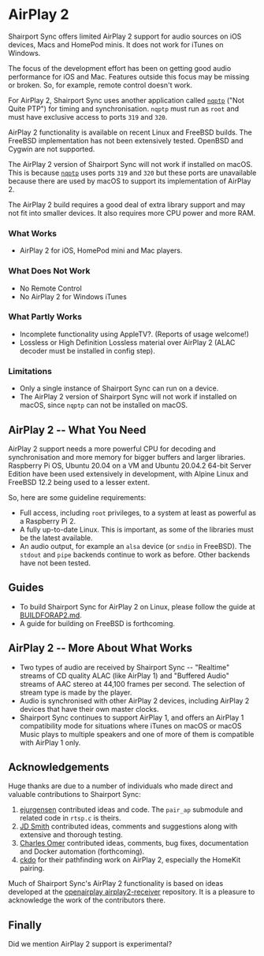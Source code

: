 AirPlay 2
===

Shairport Sync offers limited AirPlay 2 support for audio sources on iOS devices, Macs and HomePod minis. It does not work for iTunes on Windows. 

The focus of the development effort has been on getting good audio performance for iOS and Mac. Features outside this focus may be missing or broken. So, for example, remote control doesn't work.

For AirPlay 2, Shairport Sync uses another application called [`nqptp`](https://github.com/mikebrady/nqptp) ("Not Quite PTP") for timing and synchronisation. `nqptp` must run as `root` and must have exclusive access to ports `319` and `320`.

AirPlay 2 functionality is available on recent Linux and FreeBSD builds. The FreeBSD implementation has not been extensively tested. OpenBSD and Cygwin are not supported.

The AirPlay 2 version of Shairport Sync will not work if installed on macOS. This is because [`nqptp`](https://github.com/mikebrady/nqptp) uses ports `319` and `320` but these ports are unavailable because there are used by macOS to support its implementation of AirPlay 2.

The AirPlay 2 build requires a good deal of extra library support and may not fit into smaller devices. It also requires more CPU power and more RAM.

### What Works
- AirPlay 2 for iOS, HomePod mini and Mac players.

### What Does Not Work
- No Remote Control
- No AirPlay 2 for Windows iTunes

### What Partly Works
- Incomplete functionality using AppleTV?. (Reports of usage welcome!)
- Lossless or High Definition Lossless material over AirPlay 2 (ALAC decoder must be installed in config step). 

### Limitations
- Only a single instance of Shairport Sync can run on a device.
- The AirPlay 2 version of Shairport Sync will not work if installed on macOS, since `nqptp` can not be installed on macOS.

AirPlay 2 -- What You Need
---
AirPlay 2 support needs a more powerful CPU for decoding and synchronisation and more memory for bigger buffers and larger libraries. Raspberry Pi OS, Ubuntu 20.04 on a VM and Ubuntu 20.04.2 64-bit Server Edition have been used extensively in development, with Alpine Linux and FreeBSD 12.2 being used to a lesser extent.

So, here are some guideline requirements: 
* Full access, including `root` privileges, to a system at least as powerful as a Raspberry Pi 2.
* A fully up-to-date Linux. This is important, as some of the libraries must be the latest available.
* An audio output, for example an `alsa` device (or `sndio` in FreeBSD). The `stdout` and `pipe` backends continue to work as before. Other backends have not been tested.

Guides
---
* To build Shairport Sync for AirPlay 2 on Linux, please follow the guide at [BUILDFORAP2.md](https://github.com/mikebrady/shairport-sync/blob/development/BUILDFORAP2.md).
* A guide for building on FreeBSD is forthcoming.

AirPlay 2 -- More About What Works
---
* Two types of audio are received by Shairport Sync -- "Realtime" streams of CD quality ALAC (like AirPlay 1) and "Buffered Audio" streams of AAC stereo at 44,100 frames per second. The selection of stream type is made by the player.
* Audio is synchronised with other AirPlay 2 devices, including AirPlay 2 devices that have their own master clocks.
* Shairport Sync continues to support AirPlay 1, and offers an AirPlay 1 compatibility mode for situations where iTunes on macOS or macOS Music plays to multiple speakers and one of more of them is compatible with AirPlay 1 only.

Acknowledgements
----
Huge thanks are due to a number of individuals who made direct and valuable contributions to Shairport Sync:
1. [ejurgensen](https://github.com/ejurgensen) contributed ideas and code. The `pair_ap` submodule and related code in `rtsp.c` is theirs.
2. [JD Smith](https://github.com/jdtsmith) contributed ideas, comments and suggestions along with extensive and thorough testing.
3. [Charles Omer](https://github.com/charlesomer) contributed ideas, comments, bug fixes, documentation and Docker automation (forthcoming).
4. [ckdo](https://github.com/ckdo) for their pathfinding work on AirPlay 2, especially the HomeKit pairing.

Much of Shairport Sync's AirPlay 2 functionality is based on ideas developed at the [openairplay airplay2-receiver]( https://github.com/openairplay/airplay2-receiver) repository. It is a pleasure to acknowledge the work of the contributors there.

Finally
----
Did we mention AirPlay 2 support is experimental?
